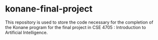 # konane-final-project
This repository is used to store the code necessary for the completion of the Konane program for the final project in CSE 4705 : Introduction to Artificial Intelligence.
